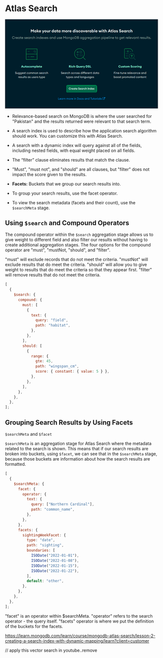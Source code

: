 # Atlas Search

<img src='./atlas-search.png'/>

- Relevance-based search on MongoDB is where the user searched for "Pakistan" and the results returned were relevant to that search term.

- A search index is used to describe how the application search algorithm should work. You can customize this with Atlas Search.
- A search with a dynamic index will query against all of the fields, including nested fields, with equal weight placed on all fields.
- The “filter” clause eliminates results that match the clause.
- "Must", "must not", and "should" are all clauses, but "filter" does not impact the score given to the results.
- **Facets:** Buckets that we group our search results into.
- To group your search results, use the facet operator.
- To view the search metadata (facets and their count), use the `$searchMeta` stage.

## Using `$search` and Compound Operators

The compound operator within the `$search` aggregation stage allows us to give weight to different field and also filter our results without having to create additional aggregation stages. The four options for the compound operator are "must", "mustNot, "should", and "filter".

"must" will exclude records that do not meet the criteria. "mustNot" will exclude results that do meet the criteria. "should" will allow you to give weight to results that do meet the criteria so that they appear first. "filter" will remove results that do not meet the criteria.

```js
[
  {
    $search: {
      compound: {
        must: [
          {
            text: {
              query: "field",
              path: "habitat",
            },
          },
        ],
        should: [
          {
            range: {
              gte: 45,
              path: "wingspan_cm",
              score: { constant: { value: 5 } },
            },
          },
        ],
      },
    },
  },
];
```

## Grouping Search Results by Using Facets

`$searchMeta` and `$facet`

`$searchMeta` is an aggregation stage for Atlas Search where the metadata related to the search is shown. This means that if our search results are broken into buckets, using `$facet`, we can see that in the `$searchMeta` stage, because those buckets are information about how the search results are formatted.

```js
[
  {
    $searchMeta: {
      facet: {
        operator: {
          text: {
            query: ["Northern Cardinal"],
            path: "common_name",
          },
        },
      },
      facets: {
        sightingWeekFacet: {
          type: "date",
          path: "sighting",
          boundaries: [
            ISODate("2022-01-01"),
            ISODate("2022-01-08"),
            ISODate("2022-01-15"),
            ISODate("2022-01-22"),
          ],
          default: "other",
        },
      },
    },
  },
];
```

"facet" is an operator within $searchMeta. "operator" refers to the search operator - the query itself. "facets" operator is where we put the definition of the buckets for the facets.

https://learn.mongodb.com/learn/course/mongodb-atlas-search/lesson-2-creating-a-search-index-with-dynamic-mapping/learn?client=customer

// apply this vector search in youtube..remove
